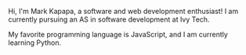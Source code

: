 Hi, I'm Mark Kapapa, a software and web development enthusiast!
I am currently pursuing an AS in software development at Ivy Tech.

My favorite programming language is JavaScript, and I am currently learning Python.

<!---
MKapapa/MKapapa is a ✨ special ✨ repository because its `README.md` (this file) appears on your GitHub profile.
You can click the Preview link to take a look at your changes.
--->
